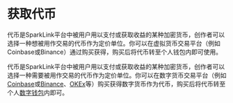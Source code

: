 # 获取代币

代币是SparkLink平台中被用户用以支付或获取收益的某种加密货币，创作者可以选择一种想被用作交易的代币作为定价单位。你可以在虚拟货币交易平台（例如 Coinbase或Binance）通过购买获得，购买后将代币转至个人钱包内即可使用。

代币是SparkLink平台中被用户用以支付或获取收益的某种加密货币，创作者可以选择一种需要被用作交易的代币作为定价单位。你可以在数字货币交易平台（例如[ Coinbase](https://www.coinbase.com)或[Binance](https://www.binance.com/en)、[OKEx](https://www.okex.com/cn)等）购买获得数字货币作为代币，购买后将代币转至个人[数字钱包](chuang-jian-qian-bao.md)内即可。
